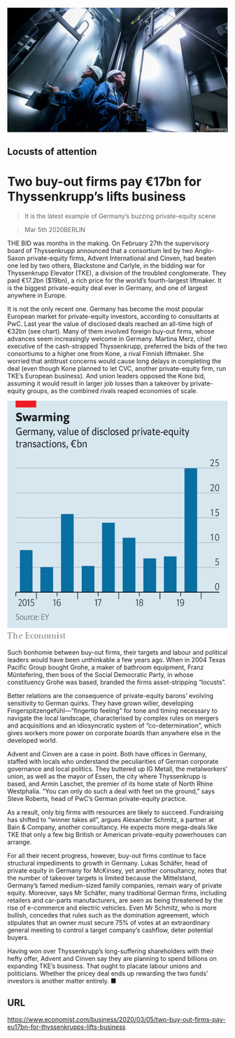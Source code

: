 ![](./images/20200307_WBP503.jpg)

## Locusts of attention

# Two buy-out firms pay €17bn for Thyssenkrupp’s lifts business

> It is the latest example of Germany’s buzzing private-equity scene

> Mar 5th 2020BERLIN

THE BID was months in the making. On February 27th the supervisory board of Thyssenkrupp announced that a consortium led by two Anglo-Saxon private-equity firms, Advent International and Cinven, had beaten one led by two others, Blackstone and Carlyle, in the bidding war for Thyssenkrupp Elevator (TKE), a division of the troubled conglomerate. They paid €17.2bn ($19bn), a rich price for the world’s fourth-largest liftmaker. It is the biggest private-equity deal ever in Germany, and one of largest anywhere in Europe.

It is not the only recent one. Germany has become the most popular European market for private-equity investors, according to consultants at PwC. Last year the value of disclosed deals reached an all-time high of €32bn (see chart). Many of them involved foreign buy-out firms, whose advances seem increasingly welcome in Germany. Martina Merz, chief executive of the cash-strapped Thyssenkrupp, preferred the bids of the two consortiums to a higher one from Kone, a rival Finnish liftmaker. She worried that antitrust concerns would cause long delays in completing the deal (even though Kone planned to let CVC, another private-equity firm, run TKE’s European business). And union leaders opposed the Kone bid, assuming it would result in larger job losses than a takeover by private-equity groups, as the combined rivals reaped economies of scale.

![](./images/20200307_WBC550.png)

Such bonhomie between buy-out firms, their targets and labour and political leaders would have been unthinkable a few years ago. When in 2004 Texas Pacific Group bought Grohe, a maker of bathroom equipment, Franz Müntefering, then boss of the Social Democratic Party, in whose constituency Grohe was based, branded the firms asset-stripping “locusts”.

Better relations are the consequence of private-equity barons’ evolving sensitivity to German quirks. They have grown wilier, developing Fingerspitzengefühl—“fingertip feeling” for tone and timing necessary to navigate the local landscape, characterised by complex rules on mergers and acquisitions and an idiosyncratic system of “co-determination”, which gives workers more power on corporate boards than anywhere else in the developed world.

Advent and Cinven are a case in point. Both have offices in Germany, staffed with locals who understand the peculiarities of German corporate governance and local politics. They buttered up IG Metall, the metalworkers’ union, as well as the mayor of Essen, the city where Thyssenkrupp is based, and Armin Laschet, the premier of its home state of North Rhine Westphalia. “You can only do such a deal with feet on the ground,” says Steve Roberts, head of PwC’s German private-equity practice.

As a result, only big firms with resources are likely to succeed. Fundraising has shifted to “winner takes all”, argues Alexander Schmitz, a partner at Bain & Company, another consultancy. He expects more mega-deals like TKE that only a few big British or American private-equity powerhouses can arrange.

For all their recent progress, however, buy-out firms continue to face structural impediments to growth in Germany. Lukas Schäfer, head of private equity in Germany for McKinsey, yet another consultancy, notes that the number of takeover targets is limited because the Mittelstand, Germany’s famed medium-sized family companies, remain wary of private equity. Moreover, says Mr Schäfer, many traditional German firms, including retailers and car-parts manufacturers, are seen as being threatened by the rise of e-commerce and electric vehicles. Even Mr Schmitz, who is more bullish, concedes that rules such as the domination agreement, which stipulates that an owner must secure 75% of votes at an extraordinary general meeting to control a target company’s cashflow, deter potential buyers.

Having won over Thyssenkrupp’s long-suffering shareholders with their hefty offer, Advent and Cinven say they are planning to spend billions on expanding TKE’s business. That ought to placate labour unions and politicians. Whether the pricey deal ends up rewarding the two funds’ investors is another matter entirely. ■

## URL

https://www.economist.com/business/2020/03/05/two-buy-out-firms-pay-eu17bn-for-thyssenkrupps-lifts-business
